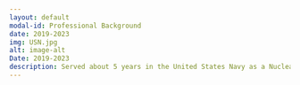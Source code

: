 ```yaml
---
layout: default
modal-id: Professional Background
date: 2019-2023
img: USN.jpg
alt: image-alt
Date: 2019-2023
description: Served about 5 years in the United States Navy as a Nuclear Machinist Mate specially qualified as an Engineering Labratory Technitian. This experience gave me the chemical background urging me into my current educational field.
---
```


